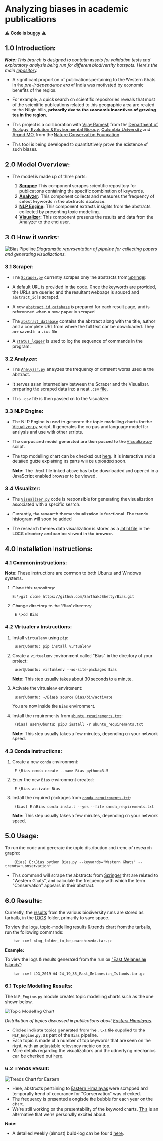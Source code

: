 # Analyzing biases in academic publications

:warning: <strong>Code is buggy</strong> :warning:

## 1.0 Introduction:

***Note:*** *This branch is designed to contatin assets for validation tests and exploratory analysis being run for different biodiversity hotspots. Here's the main [repository](https://github.com/SarthakJShetty/Bias).*

- A significant proportion of publications pertaining to the Western Ghats in the <em>pre-independence era</em> of India was motivated by economic benefits of the region.

- For example, a quick search on scientific repositories reveals that most of the scientific publications related to this geographic area are related to the Nilgiri hills, <strong>primarily due to the economic incentives of growing tea in the region.</strong>

- This project is a collaboration with <a title="Vijay" href="https://evolecol.weebly.com/" target="_blank">Vijay Ramesh</a> from the <a title="E3B" href="http://e3b.columbia.edu/" target="_blank">Department of Ecology, Evolution & Environmental Biology</a>, <a href="https://www.columbia.edu/" title="Columbia University" target="_blank">Columbia University</a> and <a title="Anand" href="https://www.earth.columbia.edu/articles/view/58#Osuri" target="_blank">Anand MO</a>, from the <a title='NCF-India' href='http://ncf-india.org/'>Nature Conservation Foundation</a>.

- This tool is being developed to quantitatively prove the existence of such biases.

## 2.0 Model Overview:
- The model is made up of three parts:

	1. <strong><a title="Scraper" href="https://github.com/SarthakJShetty/Bias/tree/master/Scraper.py/">Scraper</a>:</strong> This component scrapes scientific repository for publications containing the specific combination of keywords.
	2. <strong><a title="Analyzer" href="https://github.com/SarthakJShetty/Bias/tree/master/Analyzer.py/">Analyzer</a>:</strong> This component collects and measures the frequency of select keywords in the abstracts database.
	3. <strong><a title="NLP Engine" href="https://github.com/SarthakJShetty/Bias/tree/master/NLP_Engine.py/">NLP Engine</a>:</strong> This component extracts insights from the abstracts collected by presenting topic modelling.
	4. <strong><a title="Visualizer" href="https://github.com/SarthakJShetty/Bias/tree/master/Visualizer.py/">Visualizer</a>:</strong> This component presents the results and data from the Analyzer to the end user.

## 3.0 How it works:
<img src="assets/Bias.png" alt="Bias Pipeline">
<i>Diagramatic representation of pipeline for collecting papers and generating visualizations.</i>

### 3.1 Scraper:
- The <a title="Scraper" href="https://github.com/SarthakJShetty/Bias/blob/master/Scraper.py">```Scraper.py```</a> currently scrapes only the abstracts from <a title="Springer" href="https://www.link.Springer.com">Springer</a>.

- A default URL is provided in the code. Once the keywords are provided, the URLs are queried and the resultant webpage is souped and ```abstract_id``` is scraped.

- A new <a title="Abstract ID" target="_blank" href="https://github.com/SarthakJShetty/Bias/blob/master/LOGS/LOG_2018-08-29_15_4_Western_Ghats/Abstract_ID_Database_2018-08-29_15_4_1.txt">```abstract_id_database```</a> is prepared for each result page, and is referenced when a new paper is scraped.

- The <a title="Abstract Database" target="_blank" href="https://github.com/SarthakJShetty/Bias/blob/master/LOGS/LOG_2018-08-29_15_4_Western_Ghats/Abstract_Database_2018-08-29_15_4.txt">```abstract_database```</a> contains the abstract along with the title, author and a complete URL from where the full text can be downloaded. They are saved in a ```.txt``` file

- A <a title="Status Logger" href="https://github.com/SarthakJShetty/Bias/blob/master/LOGS/LOG_2018-08-29_15_4_Western_Ghats/Status_Logger_2018-08-29_15_4.txt" target="_blank">```status_logger```</a> is used to log the sequence of commands in the program.

### 3.2 Analyzer:
- The <a title="Analyzer" href="https://github.com/SarthakJShetty/Bias/tree/master/Analyzer.py/">```Analyzer.py```</a> analyzes the frequency of different words used in the abstract.

- It serves as an intermediary between the Scraper and the Visualizer, preparing the scraped data into a neat ```.csv``` <a title="Analyzer CSV file" href="https://github.com/SarthakJShetty/Bias/blob/master/LOGS/LOG_2019-02-14_11_13_Western_Ghats_Conservation/Abstract_Database_2019-02-14_11_13_FREQUENCY_CSV_DATA.csv">file</a>.

- This ```.csv``` file is then passed on to the Visualizer.

### 3.3 NLP Engine:

- The NLP Engine is used to generate the topic modelling charts for the [Visualizer.py](https://github.com/SarthakJShetty/Bias/tree/master/Visualizer.py) script. It generates the corpus and language model for analysis and use with other scripts.

- The corpus and model generated are then passed to the [Visualizer.py](https://github.com/SarthakJShetty/Bias/tree/master/Visualizer.py) script.

- The top modelling chart can be checked out [here](https://github.com/SarthakJShetty/Bias/blob/master/LOGS/LOG_2019-02-27_15_23_Eastern_Himalayas/Data_Visualization_Topic_Modelling.html). It is interactive and a detailed guide explaining its parts will be uploaded soon.

	**Note:** The ```.html``` file linked above has to be downloaded and opened in a JavaScript enabled browser to be viewed.

### 3.4 Visualizer:

- The <a title="Visualizer" href="https://github.com/SarthakJShetty/Bias/blob/master/Visualizer.py">```Visualizer.py```</a> code is responsible for generating the visualization associated with a specific search.

- Currently, the research theme visualization is functional. The trends histogram will soon be added.

- The research themes data visualization is stored as a <a title="Data Visualization" href="https://github.com/SarthakJShetty/Bias/blob/master/LOGS/LOG_2018-12-31_17_11_Western_Ghats_Ecology_Conservation_Policy/Data_Visualization.html">.html file</a> in the LOGS directory and can be viewed in the browser.

## 4.0 Installation Instructions:

### 4.1 Common instructions:

<strong>Note:</strong> These instructions are common to both Ubuntu and Windows systems. 

1.  Clone this repository:

		E:\>git clone https://github.com/SarthakJShetty/Bias.git

2. Change directory to the 'Bias' directory:

		E:\>cd Bias		

### 4.2 Virtualenv instructions:		

1. Install ```virtualenv``` using ```pip```:

		user@Ubuntu: pip install virtualenv

2. Create a ```virtualenv``` environment called "Bias" in the directory of your project:

		user@Ubuntu: virtualenv --no-site-packages Bias
	
	<strong>Note:</strong> This step usually takes about 30 seconds to a minute.

3. Activate the virtualenv enviroment:

		user@Ubuntu: ~/Bias$ source Bias/bin/activate

	You are now inside the ```Bias``` environment.

4. Install the requirements from 	<a title="Ubuntu Requirements" href="https://github.com/SarthakJShetty/Bias/blob/master/ubuntu_requirements.txt">```ubuntu_requirements.txt```</a>:
	
		(Bias) user@Ubuntu: pip3 install -r ubuntu_requirements.txt
		
	<strong>Note:</strong> This step usually takes a few minutes, depending on your network speed.

### 4.3 Conda instructions:

1. Create a new ```conda``` environment:
	
		E:\Bias conda create --name Bias python=3.5	

2. Enter the new ```Bias``` environment created:
	
		E:\Bias activate Bias

3. Install the required packages from <a href="https://github.com/SarthakJShetty/Bias/blob/master/conda_requirements.txt">```conda_requirements.txt```</a>:
		
		(Bias) E:\Bias conda install --yes --file conda_requirements.txt

	<strong>Note:</strong> This step usually takes a few minutes, depending on your network speed.

## 5.0 Usage:

To run the code and generate the topic distribution and trend of research graphs:
		
		(Bias) E:\Bias python Bias.py --keywords="Western Ghats" --trends="Conservation"

- This command will scrape the abstracts from <a title="Springer" href="https://link.springer.com/" target="_blank">Springer</a> that are related to "Western Ghats", and calculate the frequency with which the term "Conservation" appears in their abstract.

## 6.0 Results:

Currently, the <a title="LOGS" href="https://github.com/SarthakJShetty/Bias/blob/master/LOGS/" target="_blank">results</a> from the various biodiversity runs are stored as tarballs, in the <a title="LOGS" href="https://github.com/SarthakJShetty/Bias/blob/master/LOGS/" target="_blank">LOGS</a>  folder, primarily to save space.

To view the logs, topic-modelling results & trends chart from the tarballs, run the following commands:

		tar zxvf <log_folder_to_be_unarchived>.tar.gz

**Example:**

To view the logs & results generated from the run on <a title="east Melanesian Islands" target="_blank" href="https://github.com/SarthakJShetty/Bias/blob/master/LOGS/LOG_2019-04-24_19_35_East_Melanesian_Islands.tar.gz">"East Melanesian Islands"</a>:

		tar zxvf LOG_2019-04-24_19_35_East_Melanesian_Islands.tar.gz

### 6.1 Topic Modelling Results:

The ```NLP_Engine.py``` module creates topic modelling charts such as the one shown below.

<img src='https://raw.githubusercontent.com/SarthakJShetty/Bias/master/assets/Topic_Modelling_Results.png' alt='Topic Modelling Chart'>

<i>Distribution of topics discussed in publications about <a title = 'Eastern Himalayas  tarball' href =" https://github.com/SarthakJShetty/Bias/blob/master/LOGS/LOG_2019-02-27_15_23_Eastern_Himalayas.tar.gz" target="_blank">Eastern Himalayas</a>.</i>

- Circles indicate topics generated from the ```.txt``` file supplied to the ```NLP_Engine.py```, as part of the ```Bias``` pipeline.
- Each topic is made of a number of top keywords that are seen on the right, with an adjustable relevancy metric on top.
- More details regarding the visualizations and the udnerlying mechanics can be checked out [here](https://nlp.stanford.edu/events/illvi2014/papers/sievert-illvi2014.pdf).

### 6.2 Trends Result:

<img src = "https://raw.githubusercontent.com/SarthakJShetty/Bias/master/assets/XKCD.png" alt = 'Trends Chart for Eastern '>

- Here, abstracts pertaining to [Eastern Himalayas](https://github.com/SarthakJShetty/Bias/blob/master/LOGS/LOG_2019-02-27_15_23_Eastern_Himalayas.tar.gz) were scrapped and temporally trend of occurance for "Conservation" was checked.
- The frequency is presented alongisde the bubble for each year on the chart.
- We're still working on the presentability of the keyword charts. [This](https://raw.githubusercontent.com/SarthakJShetty/Bias/master/assets/XKCD_Rendering.png) is an alternative that we're personally excited about.

**Note:**

- A detailed weekly (almost) build-log can be found <a href="https://github.com/SarthakJShetty/Bias/blob/master/build-log.md" title="build-log" target="_blank">here</a>.